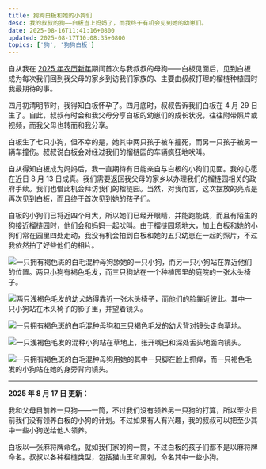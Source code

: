 ```yaml
---
title: 狗狗白板和她的小狗们
desc: 我的叔叔的狗——白板当上妈妈了，而我终于有机会见到她的幼崽们。
date: 2025-08-16T11:41:16+0800
updated: 2025-08-17T10:08:35+0800
topics: ['狗', '狗狗白板']
---
```

自从我在 [2025 年农历新年](2025-02-06-my-2025-lunar-new-year.md)期间首次与我叔叔的母狗——白板见面后，见到白板成为每次我们回到我父母的家乡到访我们家族的、主要由叔叔打理的榴梿种植园时我最期待的事。

四月初清明节时，我得知白板怀孕了。四月底时，叔叔告诉我们白板在 4 月 29 日生了。自此，叔叔有时会和我父母分享白板的幼崽们的成长状况，往往附带照片或视频，而我父母也转而和我分享。

白板生了七只小狗，但不幸的是，她其中两只孩子被车撞死，而另一只孩子被另一辆车撞伤。叔叔说白板会对经过我们的榴梿园的车辆疯狂地吠叫。

自从得知白板成为妈妈后，我一直期待有日能亲自与白板的小狗们见面。我的心愿在近日 8 月 13 日成真。我们需要返回我父母的家乡以办理我们的榴梿园相关的政府手续。我们也借此机会拜访我们的榴梿园。当然，对我而言，这次摆放的亮点是再次见到白板，而且终于首次见到她的孩子们。

白板的小狗们已将近四个月大，所以她们已经开眼睛，并能跑能跳，而且有陌生的狗接近榴梿园时，他们会和妈妈一起吠叫。由于榴梿园场地大，加上白板和她的小狗们常在园里四处走动，我没有机会拍到白板和她的五只幼崽在一起的照片，不过我依然拍了好些他们的相片。

![一只拥有褐色斑的白毛混种母狗舔她的一只小狗，而另一只小狗站在靠近他们的位置。两只小狗有褐色毛发，而三只狗站在一个种植园里的庭院的一张木头椅子。](https://cdn.some.pics/helenchong/689feda91daeb.jpg)

![两只浅褐色毛发的幼犬站得靠近一张木头椅子，而他们的脸靠近彼此。其中一只小狗站在木头椅子的影子里，并望着镜头。](https://cdn.some.pics/helenchong/689fee0198257.jpg)

![一只拥有褐色斑的白毛混种母狗和三只褐色毛发的幼犬背对镜头走向草地。](https://cdn.some.pics/helenchong/689fee31f2fbb.jpg)

![一只浅褐色毛发的混种小狗站在草地上，张开嘴巴和深处舌头地面向镜头。](https://cdn.some.pics/helenchong/689fef45bc3d7.jpg)

![一只拥有褐色斑的白毛混种母狗用她的其中一只脚在脸上抓痒，而一只褐色毛发的小狗站在她的身旁背向镜头。](https://cdn.some.pics/helenchong/689fef832bacb.jpg)

---

**2025 年 8 月 17 日 更新：**

我和父母目前养一只狗——一筒，不过我们没有领养另一只狗的打算，所以至少目前我们没有领养白板的小狗的计划。不过如果有人有兴趣，我的叔叔可以把至少其中一些小狗送给他人领养。

白板以一张麻将牌命名，就如我们家的狗一筒，不过白板的孩子们都不是以麻将牌命名。叔叔以各种榴梿类型，包括猫山王和黑刺，命名其中一些小狗。
